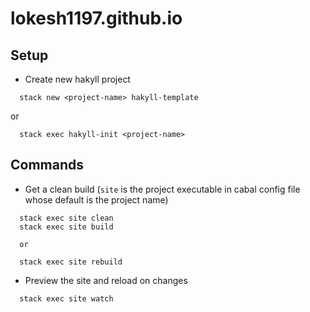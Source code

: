 # lokesh1197.github.io

## Setup

  - Create new hakyll project
  ```
    stack new <project-name> hakyll-template
  ```
   or
  ```
    stack exec hakyll-init <project-name>
  ```

## Commands

  - Get a clean build (`site` is the project executable in cabal config file whose default is the project name)
  ```
    stack exec site clean
    stack exec site build

    or

    stack exec site rebuild
  ```

  - Preview the site and reload on changes
  ```
    stack exec site watch
  ```
